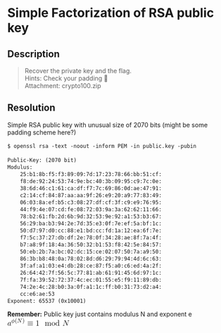 # Simple Factorization of RSA public key
## Description

>   Recover the private key and the flag. <br/>Hints: Check your padding 🙂 <br/>Attachment: crypto100.zip

## Resolution

Simple RSA public key with unusual size of 2070 bits (might be some padding scheme here?)

```
$ openssl rsa -text -noout -inform PEM -in public.key -pubin

Public-Key: (2070 bit)                                   
Modulus:                                                 
    25:b1:8b:f5:f3:89:09:7d:17:23:78:66:bb:51:cf:        
    f8:de:92:24:53:74:9e:bc:40:3b:09:95:c9:7c:0e:        
    38:6d:46:c1:61:ca:df:f7:7c:69:86:0d:ae:47:91:        
    c2:14:cf:84:87:aa:aa:9f:26:e9:20:a9:77:83:49:        
    06:03:8a:ef:b5:c3:08:27:df:cf:3f:c9:e9:76:95:        
    44:f9:4e:07:cd:fe:08:72:03:9a:3a:62:62:11:66:        
    78:b2:61:fb:2d:6b:9d:32:53:9e:92:a1:53:b3:67:        
    56:29:ba:b3:94:2e:7d:35:e3:0f:7e:ef:5a:bf:1c:        
    50:d7:97:d0:cc:88:e1:bd:cc:fd:1a:12:ea:6f:7e:        
    f7:5c:37:27:db:df:2e:78:0f:34:28:ae:8f:7a:4f:        
    b7:a8:9f:18:4a:36:50:32:b1:53:f8:42:5e:84:57:        
    50:eb:2b:7a:bc:02:dc:15:ce:02:07:50:7a:a9:50:        
    86:3b:b8:48:0a:78:02:8d:d6:29:79:94:4d:6c:63:        
    3f:af:a1:03:e4:db:28:ce:87:f5:a0:c6:ed:4a:2f:        
    26:64:42:7f:56:5c:77:81:ab:61:91:45:6d:97:1c:        
    7f:fa:39:52:72:37:4c:ec:01:55:e5:f9:11:89:db:        
    74:2e:4c:28:b0:3a:0f:a1:1c:ff:b0:31:73:d2:a4:        
    cc:e6:ae:53                                          
Exponent: 65537 (0x10001)
```

**Remember:** Public key just contains modulus N and exponent e
![alt text](https://github.com/bu6hunt3r/Hacking/blob/master/Crypto/Knowledge/resources/test.gif "Logo Title Text 1")
